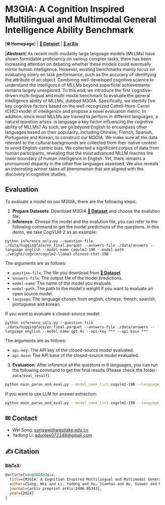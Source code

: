 # M3GIA: A Cognition Inspired Multilingual and Multimodal General Intelligence Ability Benchmark

[**🌐 Homepage**] | [**🤗 Dataset**](https://huggingface.co/datasets/Songweii/M3GIA/) | [**📖 arXiv**](https://arxiv.org/abs/2406.05343) 

[**Abstract**]
As recent multi-modality large language models (MLLMs) have shown formidable proficiency on various complex tasks, there has been increasing attention on debating whether these models could eventually mirror human intelligence.
However, existing benchmarks mainly focus on evaluating solely on task performance, such as the accuracy of identifying the attribute of an object. Combining well-developed cognitive science to understand the intelligence of MLLMs beyond superficial achievements remains largely unexplored. To this end, we introduce the first cognitive-driven multi-lingual and multi-modal benchmark to evaluate the general intelligence ability of MLLMs, dubbed M3GIA. Specifically, we identify five key cognitive factors based on the well-recognized Cattell-Horn-Carrol (CHC) model of intelligence and propose a novel evaluation metric. In addition, since most MLLMs are trained to perform in different languages, a natural question arises: is language a key factor influencing the cognitive ability of MLLMs? As such, we go beyond English to encompass other languages based on their popularity, including Chinese, French, Spanish, Portuguese and Korean, to construct our M3GIA. We make sure all the data relevant to the cultural backgrounds are collected from their native context to avoid English-centric bias. 
We collected a significant corpus of data from human participants, revealing that the most advanced MLLM reaches the lower boundary of human intelligence in English. Yet, there remains a pronounced disparity in the other five languages assessed. We also reveals an interesting winner takes all phenomenon that are aligned with the discovery in cognitive studies.

## Evaluation
To evaluate a model on our M3GIA, there are the following steps:
1. **Prepare Datasets**: Download M3GIA [**🤗 Dataset**](https://huggingface.co/datasets/Songweii/M3GIA/) and choose the evalution file;
2. **Inference**: Choose the model and the evalution file, you can refer to the following command to get the model predictions of the questions. In this demo, we take CogVLM-2 as an example:
```Shell
python inference_only.py --question-file ./data/huggingface/en_final.parquet --answers-file ./data/answers --language english --model-name cogvlm2-19B --model-path ./weight/cogvlm/cogvlm2-llama3-chinese-chat-19B
```
The arguments are as follows:
  - `question-file`: The file you download from [**🤗 Dataset**](https://huggingface.co/datasets/Songweii/M3GIA/).
  - `answers-file`: The output file of the model predictions.
  - `model-name`: The name of the model you evaluate.
  - `model-path`: The path to the model's weight if you want to evaluate an open source model.
  - `language`: The language chosen from english, chinese, french, spanish, portuguese and korean.

If you want to evaluate a closed-source model:
```Shell
python inference_only.py --question-file ./data/huggingface/en_final.parquet --answers-file ./data/answers --language english --model-name gpt-4v --api-key *** --api-base ***
```
The arguments are as follows:
  - `api-key`: The API key of the closed-source model evaluated.
  - `api-base`: The API base of the closed-source model evaluated.

3. **Evaluation**: 
After inference all the questons in 6 languages, you can run the following command to get the final results (Please check the folder: `data/eval_result`):
```bash
python main_parse_and_eval.py --model_name_list cogvlm2-19B --language_list chinese english spanish french portuguese korean
```

If you want to use LLM for answer extraction:
```bash
python main_parse_and_eval.py --model_name_list cogvlm2-19B --language_list chinese english spanish french portuguese korean --openai-api-key *** --openai-api-base ***
```

## ✉ Contact
- Wei Song: songwei@westlake.edu.cn
- Yadong Li: adonlee072348@gmail.com

## ✍ Citation

**BibTeX:**
```bibtex
@article{song2024m3gia,
  title={M3GIA: A Cognition Inspired Multilingual and Multimodal General Intelligence Ability Benchmark},
  author={Song, Wei and Li, Yadong and Xu, Jianhua and Wu, Guowei and Ming, Lingfeng and Yi, Kexin and Luo, Weihua and Li, Houyi and Du, Yi and Guo, Fangda and others},
  journal={arXiv preprint arXiv:2406.05343},
  year={2024}
}
```

